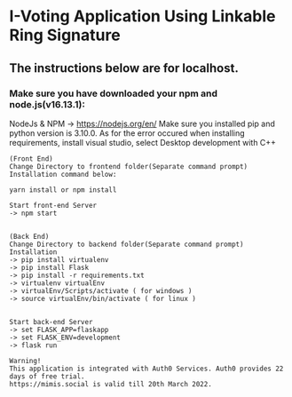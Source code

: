 # I-Voting Application Using Linkable Ring Signature
## The instructions below are for localhost.
### Make sure you have downloaded your npm and node.js(v16.13.1):
NodeJs & NPM -> https://nodejs.org/en/
Make sure you installed pip and python version is 3.10.0.
As for the error occured when installing requirements, install visual studio, select Desktop development with C++
```
(Front End)
Change Directory to frontend folder(Separate command prompt)
Installation command below:
```
`
yarn install or npm install
`

	
	Start front-end Server
	-> npm start
	
	
	(Back End) 
	Change Directory to backend folder(Separate command prompt)
	Installation
	-> pip install virtualenv
	-> pip install Flask
	-> pip install -r requirements.txt
	-> virtualenv virtualEnv
	-> virtualEnv/Scripts/activate ( for windows )
	-> source virtualEnv/bin/activate ( for linux )
	
	
	Start back-end Server
	-> set FLASK_APP=flaskapp
	-> set FLASK_ENV=development
	-> flask run

	Warning!
	This application is integrated with Auth0 Services. Auth0 provides 22 days of free trial.
	https://mimis.social is valid till 20th March 2022.
